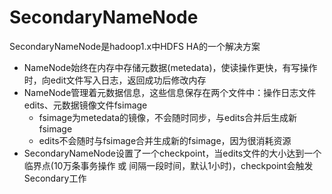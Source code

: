 # SecondaryNameNode

SecondaryNameNode是hadoop1.x中HDFS HA的一个解决方案

- NameNode始终在内存中存储元数据(metedata)，使读操作更快，有写操作时，向edit文件写入日志，返回成功后修改内存
- NameNode管理着元数据信息，这些信息保存在两个文件中：操作日志文件edits、元数据镜像文件fsimage
  - fsimage为metedata的镜像，不会随时同步，与edits合并后生成新fsimage
  - edits不会随时与fsimage合并生成新的fsimage，因为很消耗资源
- SecondaryNameNode设置了一个checkpoint，当edits文件的大小达到一个临界点(10万条事务操作 或 间隔一段时间，默认1小时)，checkpoint会触发Secondary工作


